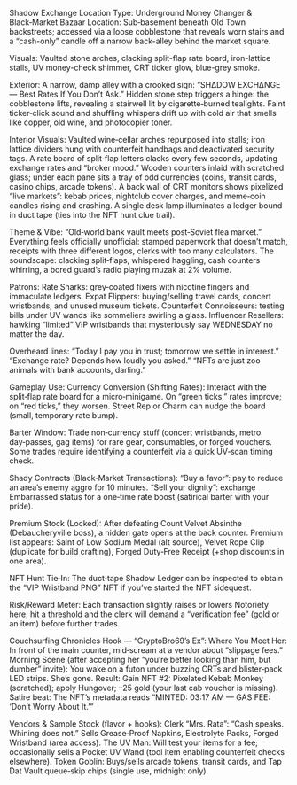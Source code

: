 Shadow Exchange
Location Type: Underground Money Changer & Black‑Market Bazaar
Location: Sub‑basement beneath Old Town backstreets; accessed via a loose cobblestone that reveals worn stairs and a “cash-only” candle off a narrow back-alley behind the market square.

Visuals: Vaulted stone arches, clacking split-flap rate board, iron-lattice stalls, UV money-check shimmer, CRT ticker glow, blue-grey smoke.

Exterior:
A narrow, damp alley with a crooked sign: “SHΔDOW EXCHΔNGE — Best Rates If You Don’t Ask.”
Hidden stone step triggers a hinge: the cobblestone lifts, revealing a stairwell lit by cigarette‑burned tealights.
Faint ticker‑click sound and shuffling whispers drift up with cold air that smells like copper, old wine, and photocopier toner.

Interior Visuals:
Vaulted wine‑cellar arches repurposed into stalls; iron lattice dividers hung with counterfeit handbags and deactivated security tags.
A rate board of split‑flap letters clacks every few seconds, updating exchange rates and “broker mood.”
Wooden counters inlaid with scratched glass; under each pane sits a tray of odd currencies (coins, transit cards, casino chips, arcade tokens).
A back wall of CRT monitors shows pixelized “live markets”: kebab prices, nightclub cover charges, and meme‑coin candles rising and crashing.
A single desk lamp illuminates a ledger bound in duct tape (ties into the NFT hunt clue trail).

Theme & Vibe:
“Old‑world bank vault meets post‑Soviet flea market.”
Everything feels officially unofficial: stamped paperwork that doesn’t match, receipts with three different logos, clerks with too many calculators.
The soundscape: clacking split‑flaps, whispered haggling, cash counters whirring, a bored guard’s radio playing muzak at 2% volume.

Patrons:
Rate Sharks: grey‑coated fixers with nicotine fingers and immaculate ledgers.
Expat Flippers: buying/selling travel cards, concert wristbands, and unused museum tickets.
Counterfeit Connoisseurs: testing bills under UV wands like sommeliers swirling a glass.
Influencer Resellers: hawking “limited” VIP wristbands that mysteriously say WEDNESDAY no matter the day.

Overheard lines:
“Today I pay you in trust; tomorrow we settle in interest.”
“Exchange rate? Depends how loudly you asked.”
“NFTs are just zoo animals with bank accounts, darling.”

Gameplay Use:
Currency Conversion (Shifting Rates):
Interact with the split‑flap rate board for a micro‑minigame. On “green ticks,” rates improve; on “red ticks,” they worsen.
Street Rep or Charm can nudge the board (small, temporary rate bump).

Barter Window:
Trade non‑currency stuff (concert wristbands, metro day‑passes, gag items) for rare gear, consumables, or forged vouchers.
Some trades require identifying a counterfeit via a quick UV‑scan timing check.

Shady Contracts (Black‑Market Transactions):
“Buy a favor”: pay to reduce an area’s enemy aggro for 10 minutes.
“Sell your dignity”: exchange Embarrassed status for a one‑time rate boost (satirical barter with your pride).

Premium Stock (Locked):
After defeating Count Velvet Absinthe (Debaucheryville boss), a hidden gate opens at the back counter.
Premium list appears: Saint of Low Sodium Medal (alt source), Velvet Rope Clip (duplicate for build crafting), Forged Duty‑Free Receipt (+shop discounts in one area).

NFT Hunt Tie‑In:
The duct‑tape Shadow Ledger can be inspected to obtain the “VIP Wristband PNG” NFT if you’ve started the NFT sidequest.

Risk/Reward Meter:
Each transaction slightly raises or lowers Notoriety here; hit a threshold and the clerk will demand a “verification fee” (gold or an item) before further trades.

Couchsurfing Chronicles Hook — “CryptoBro69’s Ex”:
Where You Meet Her: In front of the main counter, mid‑scream at a vendor about “slippage fees.”
Morning Scene (after accepting her “you’re better looking than him, but dumber” invite):
You wake on a futon under buzzing CRTs and blister‑pack LED strips. She’s gone.
Result: Gain NFT #2: Pixelated Kebab Monkey (scratched); apply Hungover; –25 gold (your last cab voucher is missing).
Satire beat: The NFT’s metadata reads “MINTED: 03:17 AM — GAS FEE: ‘Don’t Worry About It.’”

Vendors & Sample Stock (flavor + hooks):
Clerk “Mrs. Rata”: “Cash speaks. Whining does not.” Sells Grease‑Proof Napkins, Electrolyte Packs, Forged Wristband (area access).
The UV Man: Will test your items for a fee; occasionally sells a Pocket UV Wand (tool item enabling counterfeit checks elsewhere).
Token Goblin: Buys/sells arcade tokens, transit cards, and Tap Dat Vault queue‑skip chips (single use, midnight only).